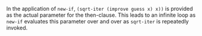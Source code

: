 In the application of `new-if`, `(sqrt-iter (improve guess x) x))` is provided
as the actual parameter for the then-clause. This leads to an infinite loop as
`new-if` evaluates this parameter over and over as `sqrt-iter` is repeatedly
invoked.
